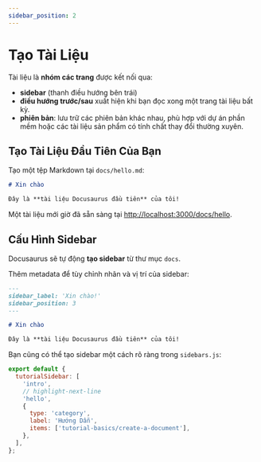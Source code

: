 ```yaml
---
sidebar_position: 2
---
```


# Tạo Tài Liệu

Tài liệu là **nhóm các trang** được kết nối qua:

- **sidebar** (thanh điều hướng bên trái)
- **điều hướng trước/sau** xuất hiện khi bạn đọc xong một trang tài liệu bất kỳ.
- **phiên bản**: lưu trữ các phiên bản khác nhau, phù hợp với dự án phần mềm hoặc các tài liệu sản phẩm có tính chất thay đổi thường xuyên.

## Tạo Tài Liệu Đầu Tiên Của Bạn

Tạo một tệp Markdown tại `docs/hello.md`:

```md title="docs/hello.md"
# Xin chào

Đây là **tài liệu Docusaurus đầu tiên** của tôi!
```

Một tài liệu mới giờ đã sẵn sàng tại [http://localhost:3000/docs/hello](http://localhost:3000/docs/hello).

## Cấu Hình Sidebar

Docusaurus sẽ tự động **tạo sidebar** từ thư mục `docs`.

Thêm metadata để tùy chỉnh nhãn và vị trí của sidebar:

```md title="docs/hello.md" {1-4}
---
sidebar_label: 'Xin chào!'
sidebar_position: 3
---

# Xin chào

Đây là **tài liệu Docusaurus đầu tiên** của tôi!
```

Bạn cũng có thể tạo sidebar một cách rõ ràng trong `sidebars.js`:

```js title="sidebars.js"
export default {
  tutorialSidebar: [
    'intro',
    // highlight-next-line
    'hello',
    {
      type: 'category',
      label: 'Hướng Dẫn',
      items: ['tutorial-basics/create-a-document'],
    },
  ],
};
```